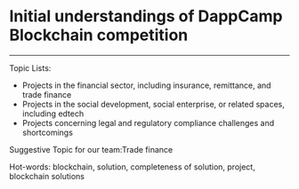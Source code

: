 # Initial understandings of DappCamp Blockchain competition

---

Topic Lists:

* Projects in the financial sector, including insurance, remittance, and trade finance
* Projects in the social development, social enterprise, or related spaces, including edtech
* Projects concerning legal and regulatory compliance challenges and shortcomings

Suggestive Topic for our team:Trade finance

Hot-words: blockchain, solution, completeness of solution, project, blockchain solutions